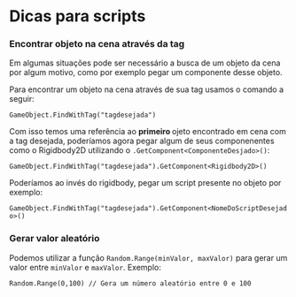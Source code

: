 # Dicas para scripts

<h3> Encontrar objeto na cena através da tag </h3>
Em algumas situações pode ser necessário a busca de um objeto da cena por algum motivo, como por exemplo pegar um componente desse objeto.

Para encontrar um objeto na cena através de sua tag usamos o comando a seguir:

`GameObject.FindWithTag("tagdesejada")`

Com isso temos uma referência ao <b> primeiro </b> ojeto encontrado em cena com a tag desejada, poderíamos agora pegar algum de seus componenentes como o Rigidbody2D utilizando o `.GetComponent<ComponenteDesjado>()`:


`GameObject.FindWithTag("tagdesejada").GetComponent<Rigidbody2D>()`

Poderíamos ao invés do rigidbody, pegar um script presente no objeto por exemplo:

`GameObject.FindWithTag("tagdesejada").GetComponent<NomeDoScriptDesejado>()`


<h3> Gerar valor aleatório </h3>

Podemos utilizar a função `Random.Range(minValor, maxValor)` para gerar um valor entre `minValor` e `maxValor`.
Exemplo:

`Random.Range(0,100) // Gera um número aleatório entre 0 e 100` 
